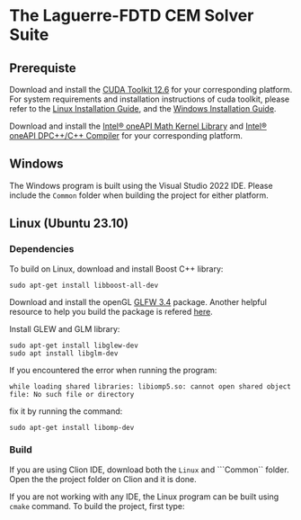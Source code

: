 # The Laguerre-FDTD CEM Solver Suite

## Prerequiste

Download and install the [CUDA Toolkit 12.6](https://developer.nvidia.com/cuda-downloads) for your corresponding platform.
For system requirements and installation instructions of cuda toolkit, please refer to the [Linux Installation Guide](http://docs.nvidia.com/cuda/cuda-installation-guide-linux/), and the [Windows Installation Guide](http://docs.nvidia.com/cuda/cuda-installation-guide-microsoft-windows/index.html).

Download and install the [Intel® oneAPI Math Kernel Library](https://www.intel.com/content/www/us/en/developer/tools/oneapi/onemkl-download.html) and [Intel® oneAPI DPC++/C++ Compiler](https://www.intel.com/content/www/us/en/developer/tools/oneapi/dpc-compiler-download.html) for your corresponding platform.

## Windows

The Windows program is built using the Visual Studio 2022 IDE. Please include the ```Common``` folder when building the project for either platform.

## Linux (Ubuntu 23.10)

### Dependencies

To build on Linux, download and install Boost C++ library:

```
sudo apt-get install libboost-all-dev
```

Download and install the openGL [GLFW 3.4](https://www.glfw.org/docs/latest/compile.html) package. Another helpful resource to help you build the package is refered [here](https://stackoverflow.com/questions/17768008/how-to-build-install-glfw-3-and-use-it-in-a-linux-project).

Install GLEW and GLM library:

```
sudo apt-get install libglew-dev
sudo apt install libglm-dev
```

If you encountered the error when running the program:

```
while loading shared libraries: libiomp5.so: cannot open shared object file: No such file or directory
```

fix it by running the command:

```
sudo apt-get install libomp-dev
```

### Build

If you are using Clion IDE, download both the ```Linux``` and ```Common`` folder. Open the the project folder on Clion and it is done.

If you are not working with any IDE, the Linux program can be built using ```cmake``` command. To build the project, first type:

```

```
